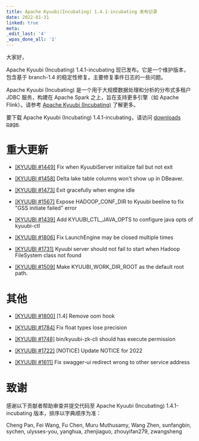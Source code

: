 ```yaml
---
title: Apache Kyuubi(Incubating) 1.4.1-incubating 发布记录
date: 2022-01-31
linked: true
meta:
_edit_last: '4'
_wpas_done_all: '1'
---
```

<!---
  Licensed under the Apache License, Version 2.0 (the "License");
  you may not use this file except in compliance with the License.
  You may obtain a copy of the License at

   http://www.apache.org/licenses/LICENSE-2.0

  Unless required by applicable law or agreed to in writing, software
  distributed under the License is distributed on an "AS IS" BASIS,
  WITHOUT WARRANTIES OR CONDITIONS OF ANY KIND, either express or implied.
  See the License for the specific language governing permissions and
  limitations under the License. See accompanying LICENSE file.
-->

大家好，

Apache Kyuubi (Incubating) 1.4.1-incubating 现已发布。它是一个维护版本，包含基于 branch-1.4 的稳定性修复。主要修复事件日志的一些问题。

Apache Kyuubi (Incubating) 是一个用于大规模数据处理和分析的分布式多租户 JDBC 服务，构建在 Apache Spark 之上，旨在支持更多引擎（如 Apache Flink）。请参考 [Apache Kyuubi (Incubating)](https://kyuubi.apache.org/) 了解更多。

要下载 Apache Kyuubi (Incubating) 1.4.1-incubating，请访问 [downloads page](https://kyuubi.apache.org/releases.html).


# 重大更新

- [[KYUUBI #1449]](https://github.com/apache/incubator-kyuubi/issues/1449) Fix when KyuubiServer initialize fail but not exit

- [[KYUUBI #1458]](https://github.com/apache/incubator-kyuubi/issues/1458) Delta lake table columns won't show up in DBeaver.

- [[KYUUBI #1473]](https://github.com/apache/incubator-kyuubi/issues/1473) Exit gracefully when engine idle

- [[KYUUBI #1567]](https://github.com/apache/incubator-kyuubi/issues/1567) Expose HADOOP_CONF_DIR to Kyuubi beeline to fix "GSS initiate failed" error

- [[KYUUBI #1439]](https://github.com/apache/incubator-kyuubi/issues/1439) Add KYUUBI_CTL_JAVA_OPTS to configure java opts of kyuubi-ctl

- [[KYUUBI #1806]](https://github.com/apache/incubator-kyuubi/issues/1806) Fix LaunchEngine may be closed multiple times

- [[KYUUBI #1731]](https://github.com/apache/incubator-kyuubi/pull/1737) Kyuubi server should not fail to start when Hadoop FileSystem class not found

- [[KYUUBI #1509]](https://github.com/apache/incubator-kyuubi/issues/1509) Make KYUUBI_WORK_DIR_ROOT as the default root path.

# 其他

- [[KYUUBI #1800]](https://github.com/apache/incubator-kyuubi/issues/1800) [1.4] Remove oom hook

- [[KYUUBI #1784]](https://github.com/apache/incubator-kyuubi/issues/1784) Fix float types lose precision

- [[KYUUBI #1748]](https://github.com/apache/incubator-kyuubi/pull/1748) bin/kyuubi-zk-cli should has execute permission

- [[KYUUBI #1722]](https://github.com/apache/incubator-kyuubi/pull/1722) [NOTICE] Update NOTICE for 2022

- [[KYUUBI #1611]](https://github.com/apache/incubator-kyuubi/issues/1611) Fix swagger-ui redirect wrong to other service address

# 致谢

感谢以下贡献者帮助审查并提交代码至 Apache Kyuubi (Incubating) 1.4.1-incubating 版本，排序以字典顺序为准：

Cheng Pan, Fei Wang, Fu Chen, Muru Muthusamy, Wang Zhen, sunfangbin, sychen, ulysses-you, yanghua, zhenjiaguo, zhouyifan279, zwangsheng
